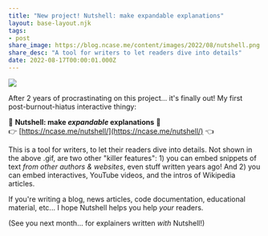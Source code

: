 ```yaml
---
title: "New project! Nutshell: make expandable explanations"
layout: base-layout.njk
tags:
- post
share_image: https://blog.ncase.me/content/images/2022/08/nutshell.png
share_desc: "A tool for writers to let readers dive into details"
date: 2022-08-17T00:00:01.000Z
---
```


![](https://ncase.me/nutshell/promo/trailer/trailer.gif)

After 2 years of procrastinating on this project... it's finally out! My first post-burnout-hiatus interactive thingy:

🥜 **Nutshell: make _expandable_ explanations** 🥜    
👉 [https://ncase.me/nutshell/](https://ncase.me/nutshell/) 👈

This is a tool for writers, to let their readers dive into details. Not shown in the above .gif, are two other "killer features": 1) you can embed snippets of text *from other authors & websites*, even stuff written years ago! And 2) you can embed interactives, YouTube videos, and the intros of Wikipedia articles.

If you're writing a blog, news articles, code documentation, educational material, etc... I hope Nutshell helps you help *your* readers.

(See you next month... for explainers written *with* Nutshell!)

<!--P.S: Testing, testing... let's see if this blog post can [:embed itself](./)...-->
